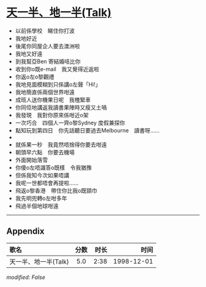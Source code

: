 # [天一半、地一半(Talk)](https://music.163.com/song?id=67730)

* 以前係學校　睇住你打波
* 我地好近
* 後尾你同屋企人要去澳洲啦
* 我地又好遠
* 到我幫亞Ben 寄結婚咭比你
* 收到你o既e-mail　我又覺得近返啦
* 你返o左o黎觀禮
* 我地見面模糊到只係講o左聲「Hi!」
* 我地簡直係兩個世界咁遠
* 成班人送你機果日呢　我楂緊車
* 你同佢地講返我讀書果陣時又瘦又土喎
* 我發現　我對你原來係咁近o架
* 一次巧合　四個人一齊o黎Sydney 度假兼探你
* 點知玩到第四日　你先話聽日要過去Melbourne　讀書呀......
* 
* 就係果一秒　我竟然唔捨得你要去咁遠
* 朝頭早六點　你要去機場
* 外面開始落雪
* 你傻o左唔識答o既樣　令我猶豫
* 但係我知今次如果唔講
* 我呢一世都唔會再提啦......
* 飛返o黎香港　帶住你比我o既頸巾
* 我先明兜轉o左咁多年
* 飛過半個地球咁遠


---

## Appendix

|歌名|分数|时长|时间|
|:---|:---:|---:|---:|
|天一半、地一半(Talk)|5.0|2:38|1998-12-01

*modified: False*